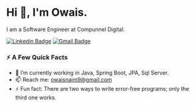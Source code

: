 # Hi 👋, I'm Owais.

I am a Software Engineer at Compunnel Digital.

[![Linkedin Badge](https://img.shields.io/badge/-owaisnaim-blue?style=flat&logo=Linkedin&logoColor=white&link=https://www.linkedin.com/in/owaisnaim/)](https://www.linkedin.com/in/owaisnaim/)
[![Gmail Badge](https://img.shields.io/badge/-owaisnaim9-c14438?style=flat&logo=Gmail&logoColor=white&link=mailto:owaisnaim9@gmail.com)](mailto:owaisnaim9@gmail.com)

### ⚡️ A Few Quick Facts

- 🔭 I’m currently working in Java, Spring Boot, JPA, Sql Server.
- 📫 Reach me: owaisnaim9@gmail.com
- ⚡ Fun fact: There are two ways to write error-free programs; only the third one works.
